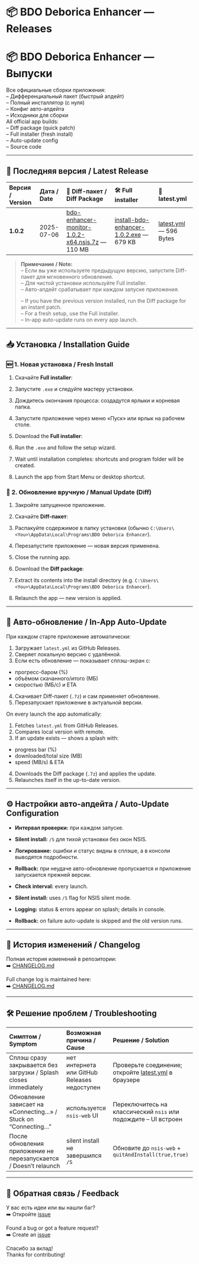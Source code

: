 # 📦 BDO Deborica Enhancer — Releases  
# 📦 BDO Deborica Enhancer — Выпуски

Все официальные сборки приложения:  
– Дифференциальный пакет (быстрый апдейт)  
– Полный инсталлятор (с нуля)  
– Конфиг авто-апдейта  
– Исходники для сборки  
All official app builds:  
– Diff package (quick patch)  
– Full installer (fresh install)  
– Auto-update config  
– Source code  

---

## 🚀 Последняя версия / Latest Release

| Версия / Version | Дата / Date       | 🔄 Diff-пакет / Diff Package                                                                                                             | 🛠 Full installer                                                                                                                     | 📄 latest.yml                                           |
|:-----------------|:------------------|:-------------------------------------------------------------------------------------------------------------------------------------------|:-------------------------------------------------------------------------------------------------------------------------------------|:--------------------------------------------------------|
| **1.0.2**        | 2025-07-06        | [bdo-enhancer-monitor-1.0.2-x64.nsis.7z](https://github.com/AkkiRay/bdo-enhacner-releases/releases/download/v1.0.2/bdo-enhancer-monitor-1.0.2-x64.nsis.7z) — 110 MB | [install-bdo-enhancer-1.0.2.exe](https://github.com/AkkiRay/bdo-enhacner-releases/releases/download/v1.0.2/intall-bdo-enhacner-1.0.2.exe) — 679 KB | [latest.yml](https://github.com/AkkiRay/bdo-enhacner-releases/releases/download/v1.0.2/latest.yml) — 596 Bytes |

> **Примечание / Note:**  
> – Если вы уже используете предыдущую версию, запустите Diff-пакет для мгновенного обновления.  
> – Для чистой установки используйте Full installer.  
> – Авто-апдейт срабатывает при каждом запуске приложения.  
>  
> – If you have the previous version installed, run the Diff package for an instant patch.  
> – For a fresh setup, use the Full installer.  
> – In-app auto-update runs on every app launch.  

---

## 📥 Установка / Installation Guide

### 🆕 1. Новая установка / Fresh Install  
1. Скачайте **Full installer**:  
2. Запустите `.exe` и следуйте мастеру установки.  
3. Дождитесь окончания процесса: создадутся ярлыки и корневая папка.  
4. Запустите приложение через меню «Пуск» или ярлык на рабочем столе.  

1. Download the **Full installer**:  
2. Run the `.exe` and follow the setup wizard.  
3. Wait until installation completes: shortcuts and program folder will be created.  
4. Launch the app from Start Menu or desktop shortcut.  

### 🔄 2. Обновление вручную / Manual Update (Diff)  
1. Закройте запущенное приложение.  
2. Скачайте **Diff-пакет**:  
3. Распакуйте содержимое в папку установки (обычно `C:\Users\<You>\AppData\Local\Programs\BDO Deborica Enhancer`).  
4. Перезапустите приложение — новая версия применена.  

1. Close the running app.  
2. Download the **Diff package**:  
3. Extract its contents into the install directory (e.g. `C:\Users\<You>\AppData\Local\Programs\BDO Deborica Enhancer`).  
4. Relaunch the app — new version is applied.  

---

## 🔄 Авто-обновление / In-App Auto-Update

При каждом старте приложение автоматически:  
1. Загружает `latest.yml` из GitHub Releases.  
2. Сверяет локальную версию с удалённой.  
3. Если есть обновление — показывает сплэш-экран с:  
- прогресс-баром (%)  
- объёмом скачанного/итого (МБ)  
- скоростью (МБ/с) и ETA  
4. Скачивает Diff-пакет (`.7z`) и сам применяет обновление.  
5. Перезапускает приложение в актуальной версии.  

On every launch the app automatically:  
1. Fetches `latest.yml` from GitHub Releases.  
2. Compares local version with remote.  
3. If an update exists — shows a splash with:  
- progress bar (%)  
- downloaded/total size (MB)  
- speed (MB/s) & ETA  
4. Downloads the Diff package (`.7z`) and applies the update.  
5. Relaunches itself in the up-to-date version.  

---

## ⚙️ Настройки авто-апдейта / Auto-Update Configuration

- **Интервал проверки:** при каждом запуске.  
- **Silent install:** `/S` для тихой установки без окон NSIS.  
- **Логирование:** ошибки и статус видны в сплэше, а в консоли выводятся подробности.  
- **Rollback:** при неудаче авто-обновление пропускается и приложение запускается прежней версии.  

- **Check interval:** every launch.  
- **Silent install:** uses `/S` flag for NSIS silent mode.  
- **Logging:** status & errors appear on splash; details in console.  
- **Rollback:** on failure auto-update is skipped and the old version runs.  

---

## 📝 История изменений / Changelog

Полная история изменений в репозитории:  
➡️ [CHANGELOG.md](https://github.com/AkkiRay/bdo-enhacner-releases/blob/main/CHANGELOG.md)  

Full change log is maintained here:  
➡️ [CHANGELOG.md](https://github.com/AkkiRay/bdo-enhacner-releases/blob/main/CHANGELOG.md)  

---

## 🛠️ Решение проблем / Troubleshooting

| Симптом / Symptom                                 | Возможная причина / Cause                  | Решение / Solution                                               |
|:--------------------------------------------------|:-------------------------------------------|:-----------------------------------------------------------------|
| Сплэш сразу закрывается без загрузки / Splash closes immediately | нет интернета или GitHub Releases недоступен | Проверьте соединение; откройте [latest.yml](...) в браузере      |
| Обновление зависает на «Connecting…» / Stuck on “Connecting…” | используется `nsis-web` UI                  | Переключитесь на классический `nsis` или подождите – UI встроен |
| После обновления приложение не перезапускается / Doesn’t relaunch | silent install не завершился `/S`          | Обновите до `nsis-web` + `quitAndInstall(true,true)`             |

---

## 📣 Обратная связь / Feedback

У вас есть идеи или вы нашли баг?  
➡️ Откройте [issue](https://github.com/AkkiRay/bdo-enhacner-releases/issues)  

Found a bug or got a feature request?  
➡️ Create an [issue](https://github.com/AkkiRay/bdo-enhacner-releases/issues)  

Спасибо за вклад!  
Thanks for contributing!
